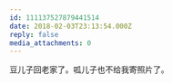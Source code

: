 ```yaml
---
id: 111137527879441514
date: 2018-02-03T23:13:54.000Z
reply: false
media_attachments: 0
---
```


豆儿子回老家了。呱儿子也不给我寄照片了。

